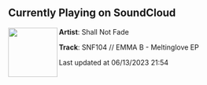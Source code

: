 ## Currently Playing on SoundCloud

[<img align="left" width="100" src="https://i1.sndcdn.com/artworks-XHGzppCazcv1ZGXv-kIESFw-t500x500.jpg">](https://soundcloud.com/shallnotfade/snf104-emma-b-meltinglove-ep)

**Artist**: Shall Not Fade 

**Track**: SNF104 // EMMA B - Meltinglove EP

Last updated at 06/13/2023 21:54
